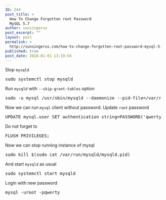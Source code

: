 ```yaml
---
ID: 244
post_title: >
  How To Change Forgotten root Password
  MySQL 5.7
author: sunsingerus
post_excerpt: ""
layout: post
permalink: >
  http://sunsingerus.com/how-to-change-forgotten-root-password-mysql-5-7/
published: true
post_date: 2018-01-01 13:19:54
---
```

Stop <code>mysqld</code>
<pre>
sudo systemctl stop mysqld
</pre>
Run <code>mysqld</code> with <code>--skip-grant-tables</code> option
<pre>
sudo -u mysql /usr/sbin/mysqld --daemonize --pid-file=/var/run/mysqld/mysqld.pid --skip-grant-tables
</pre>
Now we can run <code>mysql</code> client without password. Update <code>root</code> password

<pre>
UPDATE mysql.user SET authentication_string=PASSWORD('qwerty') WHERE user='root';
</pre>
Do not forget to
<pre>
FLUSH PRIVILEGES;
</pre>

Now we can stop running instance of mysql
<pre>
sudo kill $(sudo cat /var/run/mysqld/mysqld.pid)
</pre>
And start <code>mysqld</code> as usual
<pre>
sudo systemctl start mysqld
</pre>
Login with new password
<pre>
mysql -uroot -pqwerty
</pre>